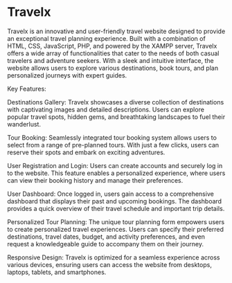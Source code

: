# Travelx

Travelx is an innovative and user-friendly travel website designed to provide an exceptional travel planning experience. Built with a combination of HTML, CSS, JavaScript, PHP, and powered by the XAMPP server, Travelx offers a wide array of functionalities that cater to the needs of both casual travelers and adventure seekers. With a sleek and intuitive interface, the website allows users to explore various destinations, book tours, and plan personalized journeys with expert guides.

Key Features:

Destinations Gallery: Travelx showcases a diverse collection of destinations with captivating images and detailed descriptions. Users can explore popular travel spots, hidden gems, and breathtaking landscapes to fuel their wanderlust.

Tour Booking: Seamlessly integrated tour booking system allows users to select from a range of pre-planned tours. With just a few clicks, users can reserve their spots and embark on exciting adventures.

User Registration and Login: Users can create accounts and securely log in to the website. This feature enables a personalized experience, where users can view their booking history and manage their preferences.

User Dashboard: Once logged in, users gain access to a comprehensive dashboard that displays their past and upcoming bookings. The dashboard provides a quick overview of their travel schedule and important trip details.

Personalized Tour Planning: The unique tour planning form empowers users to create personalized travel experiences. Users can specify their preferred destinations, travel dates, budget, and activity preferences, and even request a knowledgeable guide to accompany them on their journey.

Responsive Design: Travelx is optimized for a seamless experience across various devices, ensuring users can access the website from desktops, laptops, tablets, and smartphones.
